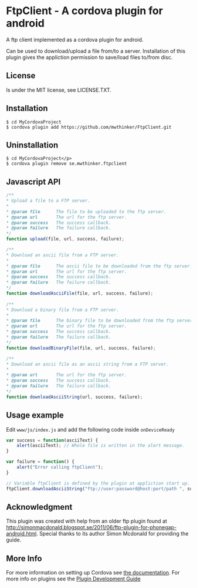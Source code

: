 # FtpClient - A cordova plugin for android
A ftp client implemented as a cordova plugin for android.

Can be used to download/upload a file from/to a server. 
Installation of this plugin gives the appliction permission to save/load files to/from disc.

## License
Is under the MIT license, see LICENSE.TXT.

## Installation

    $ cd MyCordovaProject
    $ cordova plugin add https://github.com/mwthinker/FtpClient.git
    
## Uninstallation
 
    $ cd MyCordovaProject</p>
    $ cordova plugin remove se.mwthinker.ftpclient
    
## Javascript API

```js
/**
* Upload a file to a FTP server.
*
* @param file      The file to be uploaded to the ftp server.
* @param url       The url for the ftp server.
* @param success   The success callback.
* @param failure   The failure callback.
*/
function upload(file, url, success, failure);

/**
* Download an ascii file from a FTP server.
*
* @param file      The ascii file to be downloaded from the ftp server.
* @param url       The url for the ftp server.
* @param success   The success callback.
* @param failure   The failure callback. 
*/
function downloadAsciiFile(file, url, success, failure);
     
/**
* Download a binary file from a FTP server.
*
* @param file      The binary file to be downloaded from the ftp server.
* @param url       The url for the ftp server.
* @param success   The success callback.
* @param failure   The failure callback.
*/
function downloadBinaryFile(file, url, success, failure);

/**
* Download an ascii file as an ascii string from a FTP server.
*
* @param url       The url for the ftp server.
* @param success   The success callback.
* @param failure   The failure callback.
*/   
function downloadAsciiString(url, success, failure);
```

## Usage example
Edit `www/js/index.js` and add the following code inside `onDeviceReady`

```js
var success = function(asciiText) {
    alert(asciiText); // Whole file is written in the alert message.
}

var failure = function() {
    alert("Error calling ftpClient");
}

// Variable ftpClient is defined by the plugin at appliction start up.
ftpClient.downloadAsciiString("ftp://user:password@host:port/path ", success, failure);
```

## Acknowledgment
This plugin was created with help from an older ftp plugin found at http://simonmacdonald.blogspot.se/2011/06/ftp-plugin-for-phonegap-android.html.
Special thanks to its author Simon Mcdonald for providing the guide.

## More Info

For more information on setting up Cordova see [the documentation](http://cordova.apache.org/docs/en/4.0.0/guide_cli_index.md.html#The%20Command-Line%20Interface).
For more info on plugins see the [Plugin Development Guide](http://cordova.apache.org/docs/en/4.0.0/guide_hybrid_plugins_index.md.html#Plugin%20Development%20Guide)
